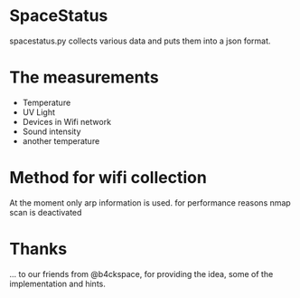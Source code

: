 # SpaceStatus

spacestatus.py collects various data and puts them into a json format.

# The measurements

* Temperature
* UV Light
* Devices in Wifi network
* Sound intensity
* another temperature

# Method for wifi collection

At the moment only arp information is used.
for performance reasons nmap scan is deactivated

# Thanks

... to our friends from @b4ckspace, for providing the idea, some of the implementation
and hints.

